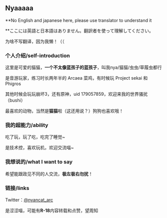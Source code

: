 ## Nyaaaaa
**No English and japanese here, please use translator to understand it

**ここには英語と日本語はありません。翻訳者を使って理解してください。

为啥不写翻译，因为我懒！（（

### 个人介绍/self-introduction

这里是可爱的猫猫，**一个不太像蓝孩子的蓝孩子**，叫我nya/猫猫/虫虫/草履虫都行

是音游玩家，练习时长两年半的 Arcaea 菜鸡，有时候玩 Project sekai 和 Phigros

其他时候会玩玩崩坏3，还有原神，uid 179057859，欢迎来我的世界骚扰（bushi）

最喜欢的动物，当然是**猫猫**啦（这还用说？）狗狗也喜欢哦！

### 我的超能力/ability

吃了玩，玩了吃，吃完了睡觉~

是技术控，喜欢玩机，欢迎交流喵~

### 我想说的/what I want to say

希望能跟政见不同的人交流，**极左极右勿扰**！

### 链接/links

Twitter：[@nyancat_arc](https://twitter.com/@nyancat_arc) 

是涩涩喵，可能有**R-18**内容转载和点赞，望周知
